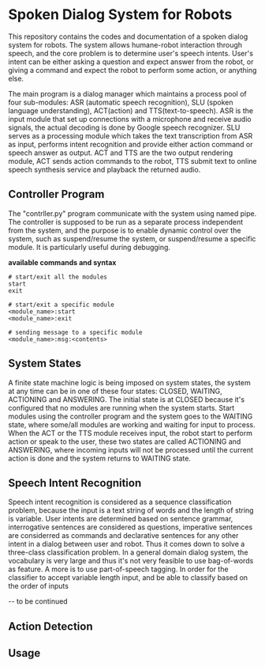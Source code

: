 # Spoken Dialog System for Robots
This repository contains the codes and documentation of a spoken dialog system for robots. The system allows humane-robot interaction through speech, and the core problem is to determine user's speech intents. User's intent can be either asking a question and expect answer from the robot, or giving a command and expect the robot to perform some action, or anything else.

The main program is a dialog manager which maintains a process pool of four sub-modules: ASR (automatic speech recognition), SLU (spoken language understanding), ACT(action) and TTS(text-to-speech). ASR is the input module that set up connections with a microphone and receive audio signals, the actual decoding is done by Google speech recognizer. SLU serves as a processing module which takes the text transcription from ASR as input, performs intent recognition and provide either action command or speech answer as output. ACT and TTS are the two output rendering module, ACT sends action commands to the robot, TTS submit text to online speech synthesis service and playback the returned audio.

## Controller Program
The "contrller.py" program communicate with the system using named pipe. The controller is supposed to be run as a separate process independent from the system, and the purpose is to enable dynamic control over the system, such as suspend/resume the system, or suspend/resume a specific module. It is particularly useful during debugging.

**available commands and syntax**

```
# start/exit all the modules
start
exit
```

```
# start/exit a specific module
<module_name>:start
<module_name>:exit
```

```
# sending message to a specific module
<module_name>:msg:<contents>
```

## System States
A finite state machine logic is being imposed on system states, the system at any time can be in one of these four states: CLOSED, WAITING, ACTIONING and ANSWERING. The initial state is at CLOSED because it's configured that no modules are running when the system starts. Start modules using the controller program and the system goes to the WAITING state, where some/all modules are working and waiting for input to process. When the ACT or the TTS module receives input, the robot start to perform action or speak to the user, these two states are called ACTIONING and ANSWERING, where incoming inputs will not be processed until the current action is done and the system returns to WAITING state.

## Speech Intent Recognition
Speech intent recognition is considered as a sequence classification problem, because the input is a text string of words and the length of string is variable. User intents are determined based on sentence grammar, interrogative sentences are considered as questions, imperative sentences are considerred as commands and declarative sentences for any other intent in a dialog between user and robot. Thus it comes down to solve a three-class classification problem.
In a general domain dialog system, the vocabulary is very large and thus it's not very feasible to use bag-of-words as feature. A more is to use part-of-speech tagging. In order for the classifier to accept variable length input, and be able to classify based on the order of inputs

-- to be continued


## Action Detection


## Usage


